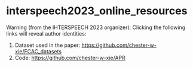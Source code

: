# interspeech2023_online_resources


Warning (from the IHTERSPEECH 2023 organizer):  Clicking the following links will reveal author identities:

1.  Dataset used in the paper: https://github.com/chester-w-xie/FCAC_datasets
2.  Code: https://github.com/chester-w-xie/APR
